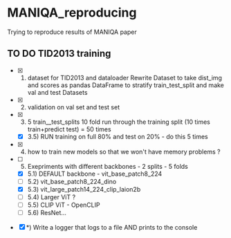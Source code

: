 # MANIQA_reproducing
Trying to reproduce results of MANIQA paper

## TO DO TID2013 training 
- [x] 1) dataset for TID2013 and dataloader
 Rewrite Dataset to take dist_img and scores as pandas DataFrame to stratify train_test_split and make val and test Datasets
- [x] 2) validation on val set and test set 
- [x] 3) 5 train__test_splits  10 fold run through the training split (10  times train+predict test) = 50 times 
  - [x] 3.5) RUN training on full 80% and test on 20% - do this 5 times
- [x] 4) how to train new models so that we won't have memory problems ? 
- [ ] 5) Exepriments with different backbones - 2 splits - 5 folds
  - [x] 5.1) DEFAULT backbone - vit_base_patch8_224
  - [ ] 5.2) vit_base_patch8_224_dino 
  - [x] 5.3) vit_large_patch14_224_clip_laion2b 
  - [ ] 5.4) Larger ViT ? 
  - [ ] 5.5) CLIP ViT - OpenCLIP
  - [ ] 5.6) ResNet...
- [x] *) Write a logger that logs to a file AND prints to the console
 
